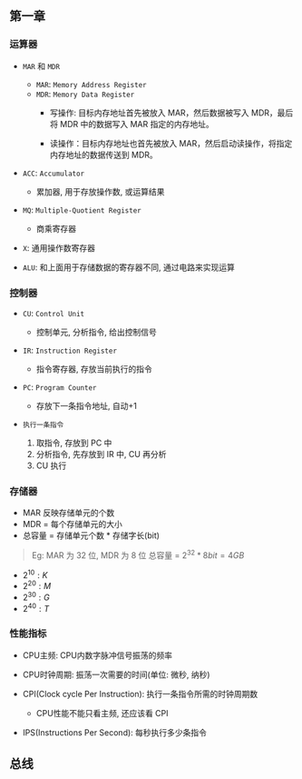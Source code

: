 ## 第一章
### 运算器
* `MAR` 和 `MDR` 
    * `MAR`: `Memory Address Register`
    * `MDR`: `Memory Data Register`
        * 写操作: 目标内存地址首先被放入 MAR，然后数据被写入 MDR，最后将 MDR 中的数据写入 MAR 指定的内存地址。

        * 读操作：目标内存地址也首先被放入 MAR，然后启动读操作，将指定内存地址的数据传送到 MDR。

* `ACC`: `Accumulator`
    * 累加器, 用于存放操作数, 或运算结果

* `MQ`: `Multiple-Quotient Register`
    * 商乘寄存器

* `X`: 通用操作数寄存器

* `ALU`: 和上面用于存储数据的寄存器不同, 通过电路来实现运算
### 控制器
* `CU`: `Control Unit`
    * 控制单元, 分析指令, 给出控制信号

* `IR`: `Instruction Register`
    * 指令寄存器, 存放当前执行的指令

* `PC`: `Program Counter`
    * 存放下一条指令地址, 自动+1

* `执行一条指令`
    1. 取指令, 存放到 PC 中
    2. 分析指令, 先存放到 IR 中, CU 再分析
    3. CU 执行

### 存储器
* MAR 反映存储单元的个数
* MDR = 每个存储单元的大小
* 总容量 = 存储单元个数 * 存储字长(bit)

> Eg: MAR 为 32 位, MDR 为 8 位
> 总容量 = $2^{32} * 8bit = 4GB$

* $2^{10}: K$
* $2^{20}: M$
* $2^{30}: G$ 
* $2^{40}: T$
### 性能指标
* CPU主频: CPU内数字脉冲信号振荡的频率

* CPU时钟周期: 振荡一次需要的时间(单位: 微秒, 纳秒)

* CPI(Clock cycle Per Instruction): 执行一条指令所需的时钟周期数
    * CPU性能不能只看主频, 还应该看 CPI

* IPS(Instructions Per Second): 每秒执行多少条指令
## 总线
